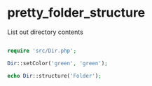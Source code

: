 # pretty_folder_structure
List out directory contents
```php

require 'src/Dir.php';

Dir::setColor('green', 'green');

echo Dir::structure('Folder');

```